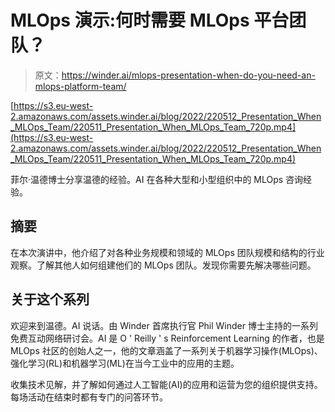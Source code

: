 # MLOps 演示:何时需要 MLOps 平台团队？

> 原文：<https://winder.ai/mlops-presentation-when-do-you-need-an-mlops-platform-team/>

[https://s3.eu-west-2.amazonaws.com/assets.winder.ai/blog/2022/220512_Presentation_When_MLOps_Team/220511_Presentation_When_MLOps_Team_720p.mp4](https://s3.eu-west-2.amazonaws.com/assets.winder.ai/blog/2022/220512_Presentation_When_MLOps_Team/220511_Presentation_When_MLOps_Team_720p.mp4)

菲尔·温德博士分享温德的经验。AI 在各种大型和小型组织中的 MLOps 咨询经验。

## 摘要

在本次演讲中，他介绍了对各种业务规模和领域的 MLOps 团队规模和结构的行业观察。了解其他人如何组建他们的 MLOps 团队。发现你需要先解决哪些问题。

## 关于这个系列

欢迎来到温德。AI 说话。由 Winder 首席执行官 Phil Winder 博士主持的一系列免费互动网络研讨会。AI 是 O ' Reilly ' s Reinforcement Learning 的作者，也是 MLOps 社区的创始人之一，他的文章涵盖了一系列关于机器学习操作(MLOps)、强化学习(RL)和机器学习(ML)在当今工业中的应用的主题。

收集技术见解，并了解如何通过人工智能(AI)的应用和运营为您的组织提供支持。每场活动在结束时都有专门的问答环节。